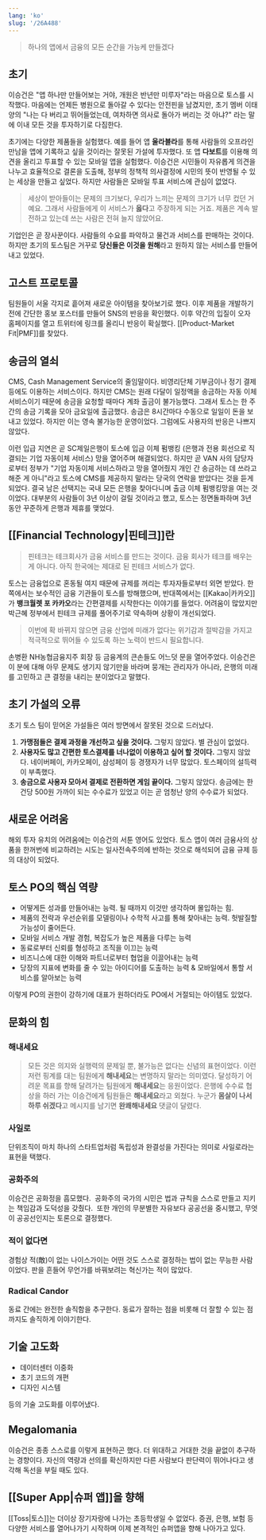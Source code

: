 ```yaml
---
lang: 'ko'
slug: '/26A488'
---
```


> 하나의 앱에서 금융의 모든 순간을 가능케 만들겠다

## 초기

이승건은 "앱 하나만 만들어보는 거야, 개원은 반년만 미루자"라는 마음으로 토스를 시작했다.
마음에는 언제든 병원으로 돌아갈 수 있다는 안전핀을 남겼지만, 초기 멤버 이태양의
"나는 다 버리고 뛰어들었는데, 여차하면 의사로 돌아가 버리는 것 아냐?"
라는 말에 이내 모든 것을 투자하기로 다짐한다.

초기에는 다양한 제품들을 실험했다.
예를 들어 앱 **울라블라**를 통해 사람들의 오프라인 만남을 앱에 기록하고 싶을 것이라는
잘못된 가설에 투자했다.
또 앱 **다보트**를 이용해 의견을 올리고 투표할 수 있는 모바일 앱을 실험했다.
이승건은 시민들이 자유롭게 의견을 나누고 효율적으로 결론을 도출해,
정부의 정책적 의사결정에 시민의 뜻이 반영될 수 있는 세상을 만들고 싶었다.
하지만 사람들은 모바일 투표 서비스에 관심이 없었다.

> 세상이 받아들이는 문제의 크기보다, 우리가 느끼는 문제의 크기가 너무 컸던 거예요. 그래서 사람들에게 이 서비스가 **옳다**고 주장하게 되는 거죠. 제품은 계속 발전하고 있는데 쓰는 사람은 전혀 늘지 않았어요.

기업인은 곧 장사꾼이다.
사람들의 수요를 파악하고 물건과 서비스를 판매하는 것이다.
하지만 초기의 토스팀은 거꾸로 **당신들은 이것을 원해**라고 원하지 않는 서비스를 만들어내고 있었다.

## 고스트 프로토콜

팀원들이 서울 각지로 흩어져 새로운 아이템을 찾아보기로 했다.
이후 제품을 개발하기 전에 간단한 홍보 포스터를 만들어 SNS의 반응을 확인했다.
이후 약간의 입질이 오자 홈페이지를 열고 트위터에 링크를 올리니 반응이 확실했다.
[[Product-Market Fit|PMF]]를 찾았다.

## 송금의 열쇠

CMS, Cash Management Service의 줄임말이다.
비영리단체 기부금이나 정기 결제 등에도 이용하는 서비스이다.
하지만 CMS는 원래 다달이 일정액을 송금하는 자동 이체 서비스이기 때문에 송금을 요청할 때마다 계좌 출금이 불가능했다.
그래서 토스는 한 주간의 송금 기록을 모아 금요일에 출금했다.
송금은 8시간마다 수동으로 일일이 돈을 보내고 있었다.
하지만 이는 영속 불가능한 운영이었다.
그럼에도 사용자의 반응은 나쁘지 않았다.

이런 입급 지연은 곧 SC제일은행이 토스에 입금 이체 펌뱅킹 (은행과 전용 회선으로 직결되는 기업 자동이체 서비스) 망을 열어주며 해결되었다.
하지만 곧 VAN 사의 담당자로부터 정부가 "기업 자동이체 서비스하라고 망을 열어줬지 개인 간 송금하는 데 쓰라고 해준 게 아니"라고 토스에 CMS를 제공하지 말라는 당국의 연락을 받았다는 것을 듣게 되었다.
결국 남은 선택지는 국내 모든 은행을 찾아다니며 출금 이체 펌뱅킹망을 여는 것이었다.
대부분의 사람들이 3년 이상이 걸릴 것이라고 했고, 토스는 정면돌파하며 3년 동안 꾸준하게 은행과 제휴를 맺었다.

## [[Financial Technology|핀테크]]란

> 핀테크는 테크회사가 금융 서비스를 만드는 것이다. 금융 회사가 테크를 배우는 게 아니다. 아직 한국에는 제대로 된 핀테크 서비스가 없다.

토스는 금융업으로 혼동될 여지 때문에 규제를 꺼리는 투자자들로부터 외면 받았다.
한쪽에서는 보수적인 금융 기관들이 토스를 방해했으며,
반대쪽에서는 [[Kakao|카카오]]가 **뱅크월렛 포 카카오**라는 간편결제를 시작한다는 이야기를 들었다.
어려움이 많았지만 박근혜 정부에서 핀테크 규제를 풀어주기로 약속하며 상황이 개선되었다.

> 이번에 확 바뀌지 않으면 금융 산업에 미래가 없다는 위기감과 절박감을 가지고 적극적으로 뛰어들 수 있도록 하는 노력이 반드시 필요합니다.

손병환 NH농협금융지주 회장 등 금융계의 큰손들도 어느덧 문을 열어주었다.
이승건은 이 분에 대해 아무 문제도 생기지 않기만을 바라며 뭉개는 관리자가 아니라, 은행의 미래를 고민하고 큰 결정을 내리는 분이었다고 말했다.

## 초기 가설의 오류

초기 토스 팀이 믿어온 가설들은 여러 방면에서 잘못된 것으로 드러났다.

1. **가맹점들은 결제 과정을 개선하고 싶을 것이다.** 그렇지 않았다. 별 관심이 없었다.
2. **사용자도 많고 간편한 토스결제를 너나없이 이용하고 싶어 할 것이다.** 그렇지 않았다. 네이버페이, 카카오페이, 삼성페이 등 경쟁자가 너무 많았다. 토스페이의 설득력이 부족했다.
3. **송금으로 사용자 모아서 결제로 전환하면 게임 끝이다.** 그렇지 않았다. 송금에는 한 건당 500원 가까이 되는 수수료가 있었고 이는 곧 엄청난 양의 수수료가 되었다.

## 새로운 어려움

해외 투자 유치의 어려움에는 이승건의 서툰 영어도 있었다.
토스 앱이 여러 금융사의 상품을 한꺼번에 비교하려는 시도는 일사전속주의에 반하는 것으로 해석되어 금융 규제 등의 대상이 되었다.

## 토스 PO의 핵심 역량

- 어떻게든 성과를 만들어내는 능력. 될 때까지 이것만 생각하며 몰입하는 힘.
- 제품의 전략과 우선순위를 모델링이나 수학적 사고를 통해 찾아내는 능력. 헛발질할 가능성이 줄어든다.
- 모바일 서비스 개발 경험, 복잡도가 높은 제품을 다루는 능력
- 동료로부터 신뢰를 형성하고 조직을 이끄는 능력
- 비즈니스에 대한 이해와 파트너로부터 협업을 이끌어내는 능력
- 당장의 지표에 변화를 줄 수 있는 아이디어를 도출하는 능력 & 모바일에서 통할 서비스를 알아보는 능력

이렇게 PO의 권한이 강하기에 대표가 원하더라도 PO에서 거절되는 아이템도 있었다.

## 문화의 힘

### 해내세요

> 모든 것은 의지와 실행력의 문제일 뿐, 불가능은 없다는 신념의 표현이었다. 이런저런 핑계를 대는 팀원에게 **해내세요**는 변명하지 말라는 의미였다. 달성하기 어려운 목표를 향해 달려가는 팀원에게 **해내세요**는 응원이었다. 은행에 수수료 협상을 하러 가는 이승건에게 팀원들은 **해내세요**라고 외쳤다. 누군가 **몸살이 나서 하루 쉬겠다**고 메시지를 남기면 **완쾌해내세요** 댓글이 달렸다.

### 사일로

단위조직이 마치 하나의 스타트업처럼 독립성과 완결성을 가진다는 의미로 사일로라는 표현을 택했다.

### 공화주의

이승건은 공화정을 흠모했다.
 공화주의 국가의 시민은 법과 규칙을 스스로 만들고 지키는 책임감과 도덕성을 갖췄다.
 또한 개인의 무분별한 자유보다 공공선을 중시했고, 무엇이 공공선인지는 토론으로 결정했다.

### 적이 없다면

경험상 적(敵)이 없는 나이스가이는 어떤 것도 스스로 결정하는 법이 없는 무능한 사람이었다.
판을 흔들어 무언가를 바꿔보려는 혁신가는 적이 많았다.

### Radical Candor

동료 간에는 완전한 솔직함을 추구한다.
동료가 잘하는 점을 비롯해 더 잘할 수 있는 점까지도 솔직하게 이야기한다.

## 기술 고도화

- 데이터센터 이중화
- 초기 코드의 개편
- 디자인 시스템

등의 기술 고도화를 이루어냈다.

## Megalomania

이승건은 종종 스스로를 이렇게 표현하곤 했다.
더 위대하고 거대한 것을 끝없이 추구하는 경향이다.
자신의 역량과 선의를 확신하지만 다른 사람보다 판단력이 뛰어나다고 생각해 독선을 부릴 때도 있다.

## [[Super App|슈퍼 앱]]을 향해

[[Toss|토스]]는 더이상 장기자랑에 나가는 초등학생일 수 없었다.
증권, 은행, 보험 등 다양한 서비스를 열어나가기 시작하며 이제 본격적인 슈퍼앱을 향해 나아가고 있다.
